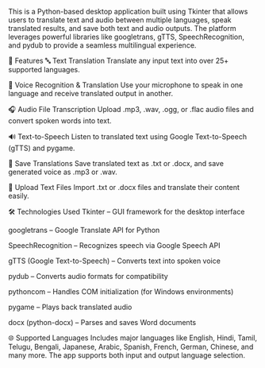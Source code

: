 This is a Python-based desktop application built using Tkinter that allows users to translate text and audio between multiple languages, speak translated results, and save both text and audio outputs. The platform leverages powerful libraries like googletrans, gTTS, SpeechRecognition, and pydub to provide a seamless multilingual experience.

🚀 Features
🔤 Text Translation
Translate any input text into over 25+ supported languages.

🧠 Voice Recognition & Translation
Use your microphone to speak in one language and receive translated output in another.

🎧 Audio File Transcription
Upload .mp3, .wav, .ogg, or .flac audio files and convert spoken words into text.

🔊 Text-to-Speech
Listen to translated text using Google Text-to-Speech (gTTS) and pygame.

💾 Save Translations
Save translated text as .txt or .docx, and save generated voice as .mp3 or .wav.

📂 Upload Text Files
Import .txt or .docx files and translate their content easily.

🛠 Technologies Used
Tkinter – GUI framework for the desktop interface

googletrans – Google Translate API for Python

SpeechRecognition – Recognizes speech via Google Speech API

gTTS (Google Text-to-Speech) – Converts text into spoken voice

pydub – Converts audio formats for compatibility

pythoncom – Handles COM initialization (for Windows environments)

pygame – Plays back translated audio

docx (python-docx) – Parses and saves Word documents

🌐 Supported Languages
Includes major languages like English, Hindi, Tamil, Telugu, Bengali, Japanese, Arabic, Spanish, French, German, Chinese, and many more. The app supports both input and output language selection.


